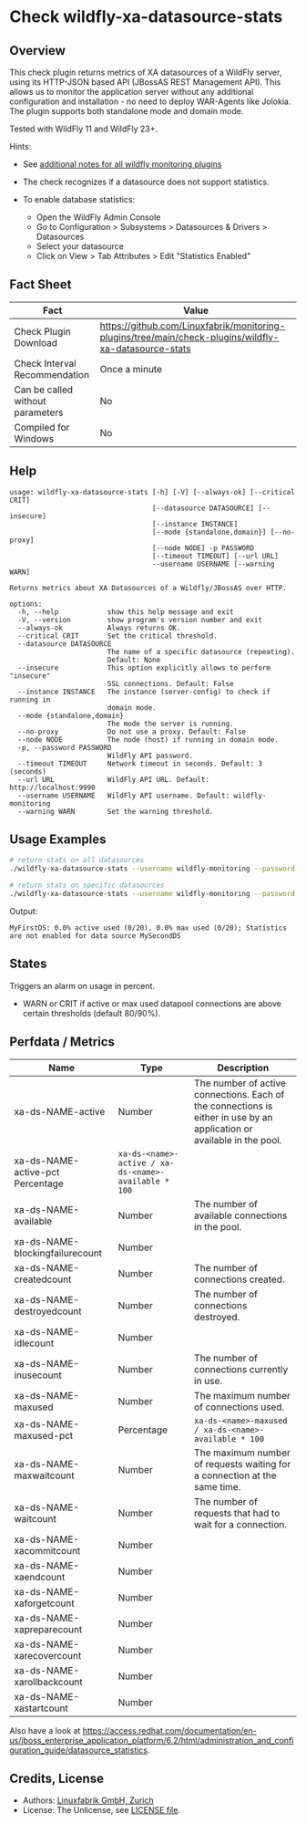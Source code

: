 # Check wildfly-xa-datasource-stats

## Overview

This check plugin returns metrics of XA datasources of a WildFly server, using its HTTP-JSON based API (JBossAS REST Management API). This allows us to monitor the application server without any additional configuration and installation - no need to deploy WAR-Agents like Jolokia. The plugin supports both standalone mode and domain mode.

Tested with WildFly 11 and WildFly 23+.

Hints:

* See [additional notes for all wildfly monitoring plugins](https://github.com/Linuxfabrik/monitoring-plugins/blob/main/PLUGINS-WILDFLY.md)

* The check recognizes if a datasource does not support statistics.

* To enable database statistics:

    * Open the WildFly Admin Console
    * Go to Configuration \> Subsystems \> Datasources & Drivers \> Datasources
    * Select your datasource
    * Click on View \> Tab Attributes \> Edit "Statistics Enabled"


## Fact Sheet

| Fact | Value |
|----|----|
| Check Plugin Download                 | <https://github.com/Linuxfabrik/monitoring-plugins/tree/main/check-plugins/wildfly-xa-datasource-stats> |
| Check Interval Recommendation         | Once a minute |
| Can be called without parameters      | No |
| Compiled for Windows                  | No |


## Help

```text
usage: wildfly-xa-datasource-stats [-h] [-V] [--always-ok] [--critical CRIT]
                                   [--datasource DATASOURCE] [--insecure]
                                   [--instance INSTANCE]
                                   [--mode {standalone,domain}] [--no-proxy]
                                   [--node NODE] -p PASSWORD
                                   [--timeout TIMEOUT] [--url URL]
                                   --username USERNAME [--warning WARN]

Returns metrics about XA Datasources of a Wildfly/JBossAS over HTTP.

options:
  -h, --help            show this help message and exit
  -V, --version         show program's version number and exit
  --always-ok           Always returns OK.
  --critical CRIT       Set the critical threshold.
  --datasource DATASOURCE
                        The name of a specific datasource (repeating).
                        Default: None
  --insecure            This option explicitly allows to perform "insecure"
                        SSL connections. Default: False
  --instance INSTANCE   The instance (server-config) to check if running in
                        domain mode.
  --mode {standalone,domain}
                        The mode the server is running.
  --no-proxy            Do not use a proxy. Default: False
  --node NODE           The node (host) if running in domain mode.
  -p, --password PASSWORD
                        WildFly API password.
  --timeout TIMEOUT     Network timeout in seconds. Default: 3 (seconds)
  --url URL             WildFly API URL. Default: http://localhost:9990
  --username USERNAME   WildFly API username. Default: wildfly-monitoring
  --warning WARN        Set the warning threshold.
```


## Usage Examples

```bash
# return stats on all datasources
./wildfly-xa-datasource-stats --username wildfly-monitoring --password password --url http://wildfly:9990 --warning 80 --critical 90

# return stats on specific datasources
./wildfly-xa-datasource-stats --username wildfly-monitoring --password password --url http://wildfly:9990 --warning 80 --critical 90 --datasource MyFirstDS --datasource MySecondDS
```

Output:

```text
MyFirstDS: 0.0% active used (0/20), 0.0% max used (0/20); Statistics are not enabled for data source MySecondDS
```


## States

Triggers an alarm on usage in percent.

* WARN or CRIT if active or max used datapool connections are above certain thresholds (default 80/90%).


## Perfdata / Metrics

| Name | Type | Description |
|----|----|----|
| xa-ds-NAME-active | Number | The number of active connections. Each of the connections is either in use by an application or available in the pool. |
| xa-ds-NAME-active-pct Percentage | `xa-ds-<name>-active / xa-ds-<name>-available * 100` |  |
| xa-ds-NAME-available | Number | The number of available connections in the pool. |
| xa-ds-NAME-blockingfailurecount | Number |  |
| xa-ds-NAME-createdcount | Number | The number of connections created. |
| xa-ds-NAME-destroyedcount | Number | The number of connections destroyed. |
| xa-ds-NAME-idlecount | Number |  |
| xa-ds-NAME-inusecount | Number | The number of connections currently in use. |
| xa-ds-NAME-maxused | Number | The maximum number of connections used. |
| xa-ds-NAME-maxused-pct | Percentage | `xa-ds-<name>-maxused / xa-ds-<name>-available * 100` |
| xa-ds-NAME-maxwaitcount | Number | The maximum number of requests waiting for a connection at the same time. |
| xa-ds-NAME-waitcount | Number | The number of requests that had to wait for a connection. |
| xa-ds-NAME-xacommitcount | Number |  |
| xa-ds-NAME-xaendcount | Number |  |
| xa-ds-NAME-xaforgetcount | Number |  |
| xa-ds-NAME-xapreparecount | Number |  |
| xa-ds-NAME-xarecovercount | Number |  |
| xa-ds-NAME-xarollbackcount | Number |  |
| xa-ds-NAME-xastartcount | Number |  |

Also have a look at <https://access.redhat.com/documentation/en-us/jboss_enterprise_application_platform/6.2/html/administration_and_configuration_guide/datasource_statistics>.


## Credits, License

* Authors: [Linuxfabrik GmbH, Zurich](https://www.linuxfabrik.ch)
* License: The Unlicense, see [LICENSE file](https://unlicense.org/).
